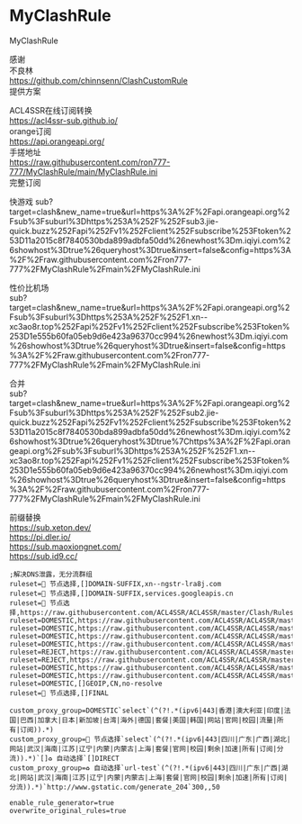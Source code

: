# MyClashRule
MyClashRule

感谢  
不良林  
https://github.com/chinnsenn/ClashCustomRule  
提供方案  

ACL4SSR在线订阅转换  
https://acl4ssr-sub.github.io/  
orange订阅  
https://api.orangeapi.org/  
手搓地址  
https://raw.githubusercontent.com/ron777-777/MyClashRule/main/MyClashRule.ini  
完整订阅  

快游戏
sub?target=clash&new_name=true&url=https%3A%2F%2Fapi.orangeapi.org%2Fsub%3Fsuburl%3Dhttps%253A%252F%252Fsub3.jie-quick.buzz%252Fapi%252Fv1%252Fclient%252Fsubscribe%253Ftoken%253D11a2015c8f7840530bda899adbfa50dd%26newhost%3Dm.iqiyi.com%26showhost%3Dtrue%26queryhost%3Dtrue&insert=false&config=https%3A%2F%2Fraw.githubusercontent.com%2Fron777-777%2FMyClashRule%2Fmain%2FMyClashRule.ini  

性价比机场  
sub?target=clash&new_name=true&url=https%3A%2F%2Fapi.orangeapi.org%2Fsub%3Fsuburl%3Dhttps%253A%252F%252F1.xn--xc3ao8r.top%252Fapi%252Fv1%252Fclient%252Fsubscribe%253Ftoken%253D1e555b60fa05eb9d6e423a96370cc994%26newhost%3Dm.iqiyi.com%26showhost%3Dtrue%26queryhost%3Dtrue&insert=false&config=https%3A%2F%2Fraw.githubusercontent.com%2Fron777-777%2FMyClashRule%2Fmain%2FMyClashRule.ini  

合并  
sub?target=clash&new_name=true&url=https%3A%2F%2Fapi.orangeapi.org%2Fsub%3Fsuburl%3Dhttps%253A%252F%252Fsub2.jie-quick.buzz%252Fapi%252Fv1%252Fclient%252Fsubscribe%253Ftoken%253D11a2015c8f7840530bda899adbfa50dd%26newhost%3Dm.iqiyi.com%26showhost%3Dtrue%26queryhost%3Dtrue%7Chttps%3A%2F%2Fapi.orangeapi.org%2Fsub%3Fsuburl%3Dhttps%253A%252F%252F1.xn--xc3ao8r.top%252Fapi%252Fv1%252Fclient%252Fsubscribe%253Ftoken%253D1e555b60fa05eb9d6e423a96370cc994%26newhost%3Dm.iqiyi.com%26showhost%3Dtrue%26queryhost%3Dtrue&insert=false&config=https%3A%2F%2Fraw.githubusercontent.com%2Fron777-777%2FMyClashRule%2Fmain%2FMyClashRule.ini  

前缀替换  
https://sub.xeton.dev/  
https://pi.dler.io/  
https://sub.maoxiongnet.com/  
https://sub.id9.cc/  


```[custom]
;解决DNS泄露，无分流群组
ruleset=🚀 节点选择,[]DOMAIN-SUFFIX,xn--ngstr-lra8j.com
ruleset=🚀 节点选择,[]DOMAIN-SUFFIX,services.googleapis.cn
ruleset=🚀 节点选择,https://raw.githubusercontent.com/ACL4SSR/ACL4SSR/master/Clash/Ruleset/GoogleCNProxyIP.list
ruleset=DOMESTIC,https://raw.githubusercontent.com/ACL4SSR/ACL4SSR/master/Clash/LocalAreaNetwork.list
ruleset=DOMESTIC,https://raw.githubusercontent.com/ACL4SSR/ACL4SSR/master/Clash/UnBan.list
ruleset=DOMESTIC,https://raw.githubusercontent.com/ACL4SSR/ACL4SSR/master/Clash/ChinaDomain.list
ruleset=DOMESTIC,https://raw.githubusercontent.com/ACL4SSR/ACL4SSR/master/Clash/ChinaMedia.list
ruleset=REJECT,https://raw.githubusercontent.com/ACL4SSR/ACL4SSR/master/Clash/BanAD.list
ruleset=REJECT,https://raw.githubusercontent.com/ACL4SSR/ACL4SSR/master/Clash/BanProgramAD.list
ruleset=DOMESTIC,https://raw.githubusercontent.com/ACL4SSR/ACL4SSR/master/Clash/ChinaCompanyIp.list
ruleset=DOMESTIC,https://raw.githubusercontent.com/ACL4SSR/ACL4SSR/master/Clash/ChinaIp.list
ruleset=DOMESTIC,[]GEOIP,CN,no-resolve
ruleset=🚀 节点选择,[]FINAL

custom_proxy_group=DOMESTIC`select`(^(?!.*(ipv6|443|香港|澳大利亚|印度|法国|巴西|加拿大|日本|新加坡|台湾|海外|德国|套餐|美国|韩国|网站|官网|校园|流量|所有|订阅)).*)
custom_proxy_group=🚀 节点选择`select`(^(?!.*(ipv6|443|四川|广东|广西|湖北|网站|武汉|海南|江苏|辽宁|内蒙|内蒙古|上海|套餐|官网|校园|剩余|加速|所有|订阅|分流)).*)`[]♻️ 自动选择`[]DIRECT
custom_proxy_group=♻️ 自动选择`url-test`(^(?!.*(ipv6|443|四川|广东|广西|湖北|网站|武汉|海南|江苏|辽宁|内蒙|内蒙古|上海|套餐|官网|校园|剩余|加速|所有|订阅|分流)).*)`http://www.gstatic.com/generate_204`300,,50

enable_rule_generator=true
overwrite_original_rules=true
```
